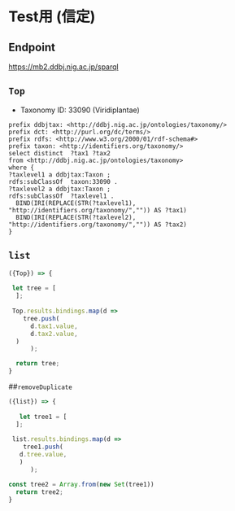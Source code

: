 # Test用 (信定)

## Endpoint
https://mb2.ddbj.nig.ac.jp/sparql


## `Top`
- Taxonomy ID: 33090 (Viridiplantae)
```sparql
prefix ddbjtax: <http://ddbj.nig.ac.jp/ontologies/taxonomy/>
prefix dct: <http://purl.org/dc/terms/>
prefix rdfs: <http://www.w3.org/2000/01/rdf-schema#>
prefix taxon: <http://identifiers.org/taxonomy/>
select distinct  ?tax1 ?tax2
from <http://ddbj.nig.ac.jp/ontologies/taxonomy>
where {
?taxlevel1 a ddbjtax:Taxon ;
rdfs:subClassOf  taxon:33090 .
?taxlevel2 a ddbjtax:Taxon ;
rdfs:subClassOf  ?taxlevel1 .
  BIND(IRI(REPLACE(STR(?taxlevel1), "http://identifiers.org/taxonomy/","")) AS ?tax1)
  BIND(IRI(REPLACE(STR(?taxlevel2), "http://identifiers.org/taxonomy/","")) AS ?tax2)
}

```

## `list`
```javascript
({Top}) => {
  
 let tree = [
  ];
  
 Top.results.bindings.map(d =>
    tree.push(
      d.tax1.value,
      d.tax2.value,
  )
      );

  return tree;
}

```

##`removeDuplicate`
```javascript
({list}) => {
  
   let tree1 = [
  ];
  
 list.results.bindings.map(d =>
    tree1.push( 
   d.tree.value, 
   )
      );

const tree2 = Array.from(new Set(tree1))
  return tree2;
}
  
```

